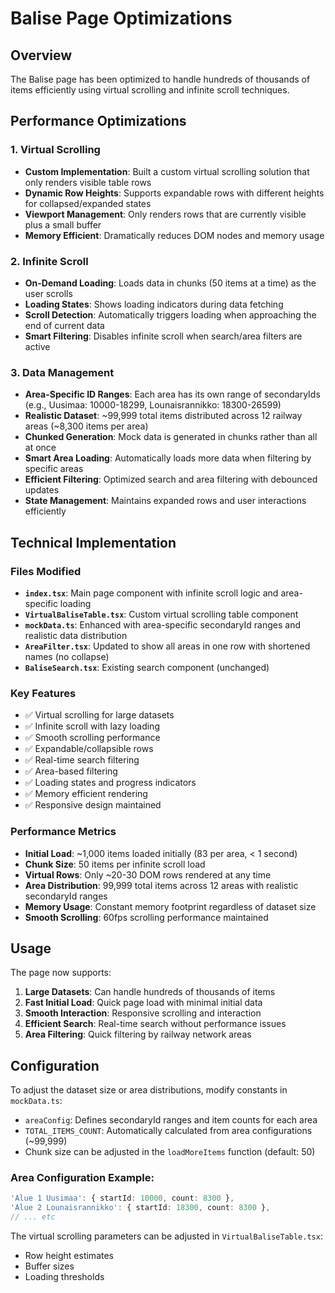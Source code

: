 # Balise Page Optimizations

## Overview

The Balise page has been optimized to handle hundreds of thousands of items efficiently using virtual scrolling and infinite scroll techniques.

## Performance Optimizations

### 1. Virtual Scrolling

- **Custom Implementation**: Built a custom virtual scrolling solution that only renders visible table rows
- **Dynamic Row Heights**: Supports expandable rows with different heights for collapsed/expanded states
- **Viewport Management**: Only renders rows that are currently visible plus a small buffer
- **Memory Efficient**: Dramatically reduces DOM nodes and memory usage

### 2. Infinite Scroll

- **On-Demand Loading**: Loads data in chunks (50 items at a time) as the user scrolls
- **Loading States**: Shows loading indicators during data fetching
- **Scroll Detection**: Automatically triggers loading when approaching the end of current data
- **Smart Filtering**: Disables infinite scroll when search/area filters are active

### 3. Data Management

- **Area-Specific ID Ranges**: Each area has its own range of secondaryIds (e.g., Uusimaa: 10000-18299, Lounaisrannikko: 18300-26599)
- **Realistic Dataset**: ~99,999 total items distributed across 12 railway areas (~8,300 items per area)
- **Chunked Generation**: Mock data is generated in chunks rather than all at once
- **Smart Area Loading**: Automatically loads more data when filtering by specific areas
- **Efficient Filtering**: Optimized search and area filtering with debounced updates
- **State Management**: Maintains expanded rows and user interactions efficiently

## Technical Implementation

### Files Modified

- **`index.tsx`**: Main page component with infinite scroll logic and area-specific loading
- **`VirtualBaliseTable.tsx`**: Custom virtual scrolling table component
- **`mockData.ts`**: Enhanced with area-specific secondaryId ranges and realistic data distribution
- **`AreaFilter.tsx`**: Updated to show all areas in one row with shortened names (no collapse)
- **`BaliseSearch.tsx`**: Existing search component (unchanged)

### Key Features

- ✅ Virtual scrolling for large datasets
- ✅ Infinite scroll with lazy loading
- ✅ Smooth scrolling performance
- ✅ Expandable/collapsible rows
- ✅ Real-time search filtering
- ✅ Area-based filtering
- ✅ Loading states and progress indicators
- ✅ Memory efficient rendering
- ✅ Responsive design maintained

### Performance Metrics

- **Initial Load**: ~1,000 items loaded initially (83 per area, < 1 second)
- **Chunk Size**: 50 items per infinite scroll load
- **Virtual Rows**: Only ~20-30 DOM rows rendered at any time
- **Area Distribution**: 99,999 total items across 12 areas with realistic secondaryId ranges
- **Memory Usage**: Constant memory footprint regardless of dataset size
- **Smooth Scrolling**: 60fps scrolling performance maintained

## Usage

The page now supports:

1. **Large Datasets**: Can handle hundreds of thousands of items
2. **Fast Initial Load**: Quick page load with minimal initial data
3. **Smooth Interaction**: Responsive scrolling and interaction
4. **Efficient Search**: Real-time search without performance issues
5. **Area Filtering**: Quick filtering by railway network areas

## Configuration

To adjust the dataset size or area distributions, modify constants in `mockData.ts`:

- `areaConfig`: Defines secondaryId ranges and item counts for each area
- `TOTAL_ITEMS_COUNT`: Automatically calculated from area configurations (~99,999)
- Chunk size can be adjusted in the `loadMoreItems` function (default: 50)

### Area Configuration Example:

```typescript
'Alue 1 Uusimaa': { startId: 10000, count: 8300 },
'Alue 2 Lounaisrannikko': { startId: 18300, count: 8300 },
// ... etc
```

The virtual scrolling parameters can be adjusted in `VirtualBaliseTable.tsx`:

- Row height estimates
- Buffer sizes
- Loading thresholds
